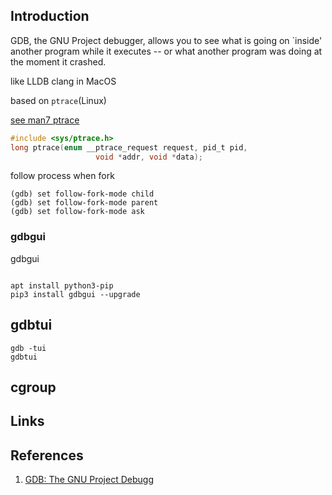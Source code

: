 ## Introduction

GDB, the GNU Project debugger, allows you to see what is going on `inside' another program while it executes -- or what another program was doing at the moment it crashed.


like LLDB clang in MacOS


based on `ptrace`(Linux)

[see man7 ptrace](https://man7.org/linux/man-pages/man2/ptrace.2.html)



```c
#include <sys/ptrace.h>
long ptrace(enum __ptrace_request request, pid_t pid,
                   void *addr, void *data);
```



follow process when fork
```shell
(gdb) set follow-fork-mode child 
(gdb) set follow-fork-mode parent 
(gdb) set follow-fork-mode ask 
```


### gdbgui


gdbgui
```shell

apt install python3-pip
pip3 install gdbgui --upgrade
```


## gdbtui

```shell
gdb -tui
gdbtui
```




## cgroup


## Links



## References

1. [GDB: The GNU Project Debugg](http://www.sourceware.org/gdb/)

